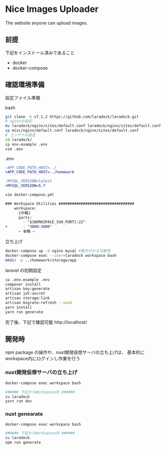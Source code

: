 # Nice Images Uploader

The website anyone can upload images.

## 前提

下記をインストール済みであること

- docker
- docker-compose

## 確認環境準備

設定ファイル準備

bash
```bash
git clone -b v7.1.2 https://github.com/laradock/laradock.git
# nginxの設定
mv laradock/nginx/sites/default.conf laradock/nginx/sites/default.conf.bk
cp misc/nginx/default.conf laradock/nginx/sites/default.conf
# コンテナの設定
cd laradock/
cp env-example .env
vim .env
```

.env
```diff
-APP_CODE_PATH_HOST=../
+APP_CODE_PATH_HOST=../homework

-MYSQL_VERSION=latest
+MYSQL_VERSION=5.7
```

```bash
vim docker-compose.yml
```

```diff
### Workspace Utilities ##################################
    workspace:
      {中略}
      ports:
        - "${WORKSPACE_SSH_PORT}:22"
+       - "3000:3000"
      ~ 省略 ~
```

立ち上げ

```bash
docker-compose up -d nginx mysql #数分かかる可能性
docker-compose exec --user=laradock workspace bash
mkdir -p ../homework/storage/app
```

laravel の初期設定

```bash
cp .env.example .env
composer install
artisan key:generate
artisan jwt:secret
artisan storage:link
artisan migrate:refresh --seed
yarn install
yarn run generate
```

完了後、下記で確認可能
http://localhost/


## 開発時

npm package の操作や、nuxt開発仮想サーバの立ち上げは、
基本的にworkspace内にログインし作業を行う

### nuxt開発仮想サーバの立ち上げ

```bash
docker-compose exec workspace bash

###### 下記からWorkspace内 ######
su laradock
yarn run dev
```

### nuxt genearate

```bash
docker-compose exec workspace bash

###### 下記からWorkspace内 ######
su laradock
npm run generate
```

